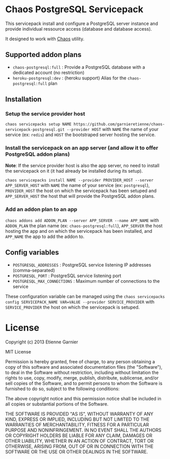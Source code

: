 # Chaos PostgreSQL Servicepack

This servicepack install and configure a PostgreSQL server instance and provide individual ressource access (database and database access).

It designed to work with [Chaos](https://github.com/garnieretienne/chaos) utility.

## Supported addon plans

* `chaos-postgresql:full` : Provide a PostgreSQL database with a dedicated account (no restriction)
* `heroku-postgresql:dev` : (heroku support) Alias for the `chaos-postgresql:full` plan

## Installation

### Setup the service provider host

`chaos servicepacks setup NAME https://github.com/garnieretienne/chaos-servicepack-postgresql.git --provider HOST` with `NAME` the name of your service (ex: `redis`) and `HOST` the bootstraped server hosting the service.

### Install the servicepack on an app server (and allow it to offer PostgreSQL addon plans)

**Note**: If the service provider host is also the app server, no need to install the servicepack on it (it had already be installed during its setup).

`chaos servicepacks install NAME --provider PROVIDER_HOST --server APP_SERVER_HOST` with `NAME` the name of your service (ex: `postgresql`), `PROVIDER_HOST` the host on which the servicepack has been setuped and `APP_SERVER_HOST` the host that will provide the PostgreSQL addon plans.

### Add an addon plan to an app

`chaos addons add ADDON_PLAN --server APP_SERVER --name APP_NAME` with `ADDON_PLAN` the plan name (ex: `chaos-postgresql:full`), `APP_SERVER` the host hosting the app and on which the servicepack has been installed, and `APP_NAME` the app to add the addon to.

## Config variables

* `POSTGRESQL_ADDRESSES`        : PostgreSQL service listening IP addresses (comma-separated)
* `POSTGRESQL_PORT`             : PostgreSQL service listening port
* `POSTGRESQL_MAX_CONNECTIONS`  : Maximum number of connections to the service

These configuration variable can be managed using the `chaos servicepacks config SERVICEPACK_NAME VAR=VALUE --provider SERVICE_PROVIDER` with `SERVICE_PROVIDER` the host on which the servicepack is setuped.

# License

Copyright (c) 2013 Etienne Garnier

MIT License

Permission is hereby granted, free of charge, to any person obtaining
a copy of this software and associated documentation files (the
"Software"), to deal in the Software without restriction, including
without limitation the rights to use, copy, modify, merge, publish,
distribute, sublicense, and/or sell copies of the Software, and to
permit persons to whom the Software is furnished to do so, subject to
the following conditions:

The above copyright notice and this permission notice shall be
included in all copies or substantial portions of the Software.

THE SOFTWARE IS PROVIDED "AS IS", WITHOUT WARRANTY OF ANY KIND,
EXPRESS OR IMPLIED, INCLUDING BUT NOT LIMITED TO THE WARRANTIES OF
MERCHANTABILITY, FITNESS FOR A PARTICULAR PURPOSE AND
NONINFRINGEMENT. IN NO EVENT SHALL THE AUTHORS OR COPYRIGHT HOLDERS BE
LIABLE FOR ANY CLAIM, DAMAGES OR OTHER LIABILITY, WHETHER IN AN ACTION
OF CONTRACT, TORT OR OTHERWISE, ARISING FROM, OUT OF OR IN CONNECTION
WITH THE SOFTWARE OR THE USE OR OTHER DEALINGS IN THE SOFTWARE.

